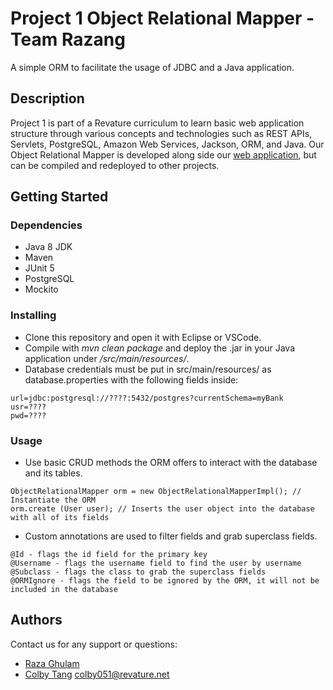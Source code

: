 # Project 1 Object Relational Mapper - Team Razang
A simple ORM to facilitate the usage of JDBC and a Java application.

## Description

Project 1 is part of a Revature curriculum to learn basic web application structure through various concepts and technologies such as REST APIs, Servlets, PostgreSQL, Amazon Web Services, Jackson, ORM, and Java. Our Object Relational Mapper is developed along side our [web application](https://github.com/220620-java/p1-web-razang), but can be compiled and redeployed to other projects.

## Getting Started

### Dependencies

* Java 8 JDK
* Maven
* JUnit 5
* PostgreSQL
* Mockito

### Installing

* Clone this repository and open it with Eclipse or VSCode.
* Compile with _mvn clean package_ and deploy the .jar in your Java application under _/src/main/resources/_.
* Database credentials must be put in src/main/resources/ as database.properties with the following fields inside:
```
url=jdbc:postgresql://????:5432/postgres?currentSchema=myBank
usr=????
pwd=????
```

### Usage

* Use basic CRUD methods the ORM offers to interact with the database and its tables.
```
ObjectRelationalMapper orm = new ObjectRelationalMapperImpl(); // Instantiate the ORM
orm.create (User user); // Inserts the user object into the database with all of its fields
```
* Custom annotations are used to filter fields and grab superclass fields.
```
@Id - flags the id field for the primary key
@Username - flags the username field to find the user by username
@Subclass - flags the class to grab the superclass fields
@ORMIgnore - flags the field to be ignored by the ORM, it will not be included in the database
```

## Authors

Contact us for any support or questions:

* [Raza Ghulam](https://github.com/raza-bot)
* [Colby Tang](https://github.com/colbyktang/windtang) colby051@revature.net
